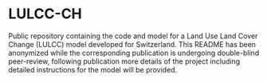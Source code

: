# LULCC-CH

Public repository containing the code and model for a Land Use Land Cover Change (LULCC) model developed for Switzerland. This README has been anonymized while the corresponding publication is undergoing double-blind peer-review, following publication more details of the project including detailed instructions for the model will be provided. 
